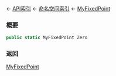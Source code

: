 ← [API索引](Api-Index) ← [命名空间索引](Namespace-Index) ← [MyFixedPoint](VRage.MyFixedPoint)

### 概要

```csharp
public static MyFixedPoint Zero
```

### 返回

[MyFixedPoint](VRage.MyFixedPoint)

